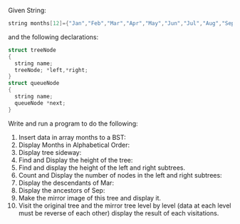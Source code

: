 Given String:
``` c++
string months[12]={"Jan","Feb","Mar","Apr","May","Jun","Jul","Aug","Sept","Oct","Nov","Dec"};
```
and the following declarations:
``` c++
struct treeNode
{
  string name;
  treeNode; *left,*right;
}
struct queueNode
{
  string name;
  queueNode *next;
}
```

Write and run a program to do the following:

1. Insert data in array months to a BST:
2. Display Months in Alphabetical Order:
3. Display tree sideway:
4. Find and Display the height of the tree:
5. Find and display the height of the left and right subtrees.
6. Count and Display the number of nodes in the left and right subtrees:
7. Display the descendants of Mar:
8. Display the ancestors of Sep:
9. Make the mirror image of this tree and display it.
10. Visit the original tree and the mirror tree level by level (data at each level must be reverse of each other) display the result of each visitations.
